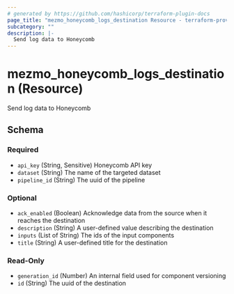 ```yaml
---
# generated by https://github.com/hashicorp/terraform-plugin-docs
page_title: "mezmo_honeycomb_logs_destination Resource - terraform-provider-mezmo"
subcategory: ""
description: |-
  Send log data to Honeycomb
---
```


# mezmo_honeycomb_logs_destination (Resource)

Send log data to Honeycomb



<!-- schema generated by tfplugindocs -->
## Schema

### Required

- `api_key` (String, Sensitive) Honeycomb API key
- `dataset` (String) The name of the targeted dataset
- `pipeline_id` (String) The uuid of the pipeline

### Optional

- `ack_enabled` (Boolean) Acknowledge data from the source when it reaches the destination
- `description` (String) A user-defined value describing the destination
- `inputs` (List of String) The ids of the input components
- `title` (String) A user-defined title for the destination

### Read-Only

- `generation_id` (Number) An internal field used for component versioning
- `id` (String) The uuid of the destination


